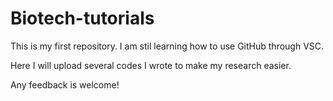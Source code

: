 # Biotech-tutorials
This is my first repository.
I am stil learning how to use GitHub through VSC.

Here I will upload several codes I wrote to make my research easier.

Any feedback is welcome!